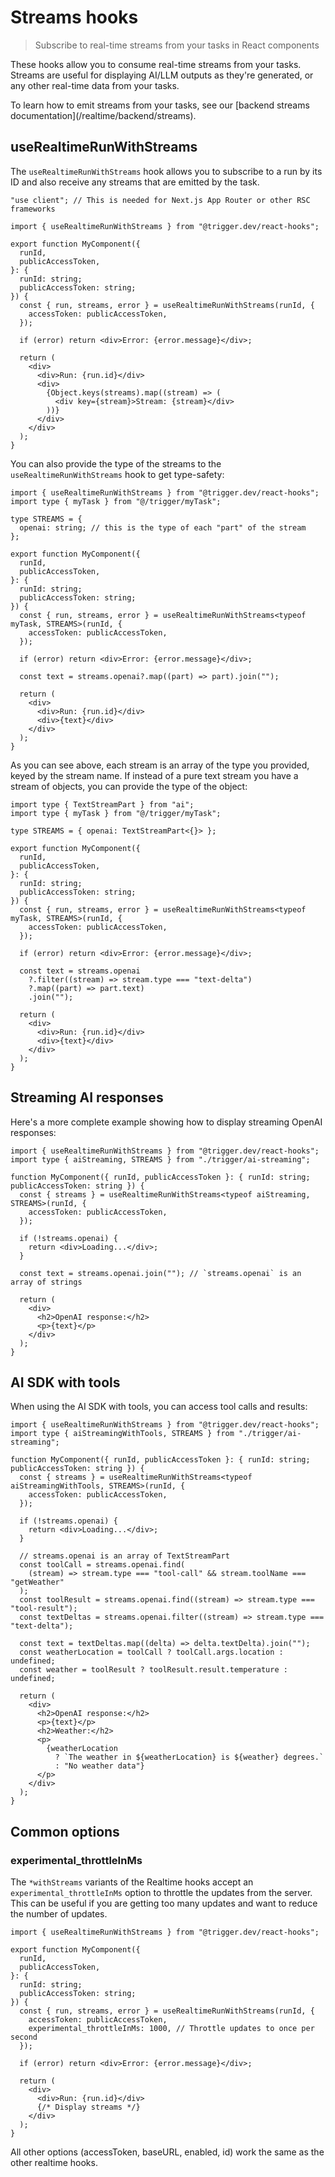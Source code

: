 # Streams hooks

> Subscribe to real-time streams from your tasks in React components

These hooks allow you to consume real-time streams from your tasks. Streams are useful for displaying AI/LLM outputs as they're generated, or any other real-time data from your tasks.

<Note>
  To learn how to emit streams from your tasks, see our [backend streams
  documentation](/realtime/backend/streams).
</Note>

## useRealtimeRunWithStreams

The `useRealtimeRunWithStreams` hook allows you to subscribe to a run by its ID and also receive any streams that are emitted by the task.

```tsx
"use client"; // This is needed for Next.js App Router or other RSC frameworks

import { useRealtimeRunWithStreams } from "@trigger.dev/react-hooks";

export function MyComponent({
  runId,
  publicAccessToken,
}: {
  runId: string;
  publicAccessToken: string;
}) {
  const { run, streams, error } = useRealtimeRunWithStreams(runId, {
    accessToken: publicAccessToken,
  });

  if (error) return <div>Error: {error.message}</div>;

  return (
    <div>
      <div>Run: {run.id}</div>
      <div>
        {Object.keys(streams).map((stream) => (
          <div key={stream}>Stream: {stream}</div>
        ))}
      </div>
    </div>
  );
}
```

You can also provide the type of the streams to the `useRealtimeRunWithStreams` hook to get type-safety:

```tsx
import { useRealtimeRunWithStreams } from "@trigger.dev/react-hooks";
import type { myTask } from "@/trigger/myTask";

type STREAMS = {
  openai: string; // this is the type of each "part" of the stream
};

export function MyComponent({
  runId,
  publicAccessToken,
}: {
  runId: string;
  publicAccessToken: string;
}) {
  const { run, streams, error } = useRealtimeRunWithStreams<typeof myTask, STREAMS>(runId, {
    accessToken: publicAccessToken,
  });

  if (error) return <div>Error: {error.message}</div>;

  const text = streams.openai?.map((part) => part).join("");

  return (
    <div>
      <div>Run: {run.id}</div>
      <div>{text}</div>
    </div>
  );
}
```

As you can see above, each stream is an array of the type you provided, keyed by the stream name. If instead of a pure text stream you have a stream of objects, you can provide the type of the object:

```tsx
import type { TextStreamPart } from "ai";
import type { myTask } from "@/trigger/myTask";

type STREAMS = { openai: TextStreamPart<{}> };

export function MyComponent({
  runId,
  publicAccessToken,
}: {
  runId: string;
  publicAccessToken: string;
}) {
  const { run, streams, error } = useRealtimeRunWithStreams<typeof myTask, STREAMS>(runId, {
    accessToken: publicAccessToken,
  });

  if (error) return <div>Error: {error.message}</div>;

  const text = streams.openai
    ?.filter((stream) => stream.type === "text-delta")
    ?.map((part) => part.text)
    .join("");

  return (
    <div>
      <div>Run: {run.id}</div>
      <div>{text}</div>
    </div>
  );
}
```

## Streaming AI responses

Here's a more complete example showing how to display streaming OpenAI responses:

```tsx
import { useRealtimeRunWithStreams } from "@trigger.dev/react-hooks";
import type { aiStreaming, STREAMS } from "./trigger/ai-streaming";

function MyComponent({ runId, publicAccessToken }: { runId: string; publicAccessToken: string }) {
  const { streams } = useRealtimeRunWithStreams<typeof aiStreaming, STREAMS>(runId, {
    accessToken: publicAccessToken,
  });

  if (!streams.openai) {
    return <div>Loading...</div>;
  }

  const text = streams.openai.join(""); // `streams.openai` is an array of strings

  return (
    <div>
      <h2>OpenAI response:</h2>
      <p>{text}</p>
    </div>
  );
}
```

## AI SDK with tools

When using the AI SDK with tools, you can access tool calls and results:

```tsx
import { useRealtimeRunWithStreams } from "@trigger.dev/react-hooks";
import type { aiStreamingWithTools, STREAMS } from "./trigger/ai-streaming";

function MyComponent({ runId, publicAccessToken }: { runId: string; publicAccessToken: string }) {
  const { streams } = useRealtimeRunWithStreams<typeof aiStreamingWithTools, STREAMS>(runId, {
    accessToken: publicAccessToken,
  });

  if (!streams.openai) {
    return <div>Loading...</div>;
  }

  // streams.openai is an array of TextStreamPart
  const toolCall = streams.openai.find(
    (stream) => stream.type === "tool-call" && stream.toolName === "getWeather"
  );
  const toolResult = streams.openai.find((stream) => stream.type === "tool-result");
  const textDeltas = streams.openai.filter((stream) => stream.type === "text-delta");

  const text = textDeltas.map((delta) => delta.textDelta).join("");
  const weatherLocation = toolCall ? toolCall.args.location : undefined;
  const weather = toolResult ? toolResult.result.temperature : undefined;

  return (
    <div>
      <h2>OpenAI response:</h2>
      <p>{text}</p>
      <h2>Weather:</h2>
      <p>
        {weatherLocation
          ? `The weather in ${weatherLocation} is ${weather} degrees.`
          : "No weather data"}
      </p>
    </div>
  );
}
```

## Common options

### experimental\_throttleInMs

The `*withStreams` variants of the Realtime hooks accept an `experimental_throttleInMs` option to throttle the updates from the server. This can be useful if you are getting too many updates and want to reduce the number of updates.

```tsx
import { useRealtimeRunWithStreams } from "@trigger.dev/react-hooks";

export function MyComponent({
  runId,
  publicAccessToken,
}: {
  runId: string;
  publicAccessToken: string;
}) {
  const { run, streams, error } = useRealtimeRunWithStreams(runId, {
    accessToken: publicAccessToken,
    experimental_throttleInMs: 1000, // Throttle updates to once per second
  });

  if (error) return <div>Error: {error.message}</div>;

  return (
    <div>
      <div>Run: {run.id}</div>
      {/* Display streams */}
    </div>
  );
}
```

All other options (accessToken, baseURL, enabled, id) work the same as the other realtime hooks.
